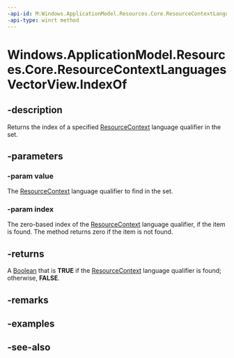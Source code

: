 ----api-id: M:Windows.ApplicationModel.Resources.Core.ResourceContextLanguagesVectorView.IndexOf(System.String,System.UInt32@)
-api-type: winrt method
---<!-- Method syntaxpublic bool IndexOf(System.String value, System.UInt32 index)--># Windows.ApplicationModel.Resources.Core.ResourceContextLanguagesVectorView.IndexOf## -descriptionReturns the index of a specified [ResourceContext](resourcecontext.md) language qualifier in the set.## -parameters### -param valueThe [ResourceContext](resourcecontext.md) language qualifier to find in the set.### -param indexThe zero-based index of the [ResourceContext](resourcecontext.md) language qualifier, if the item is found. The method returns zero if the item is not found.## -returnsA [Boolean](https://msdn.microsoft.com/library/system.boolean.aspx) that is **TRUE** if the [ResourceContext](resourcecontext.md) language qualifier is found; otherwise, **FALSE**.## -remarks## -examples## -see-also